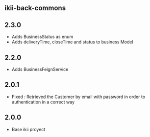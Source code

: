 ## ikii-back-commons

## 2.3.0
* Adds BusinessStatus as enum
* Adds deliveryTime, closeTime and status to business Model

## 2.2.0
* Adds BusinessFeignService 

## 2.0.1
* Fixed : Retrieved the Customer by email with password in order to authentication in a correct way

## 2.0.0
* Base ikii proyect
